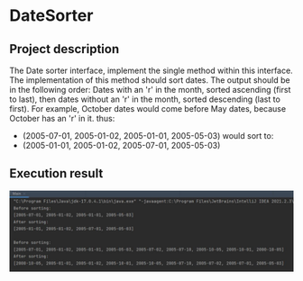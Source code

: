 # DateSorter

## Project description

The Date sorter interface, implement the single method
within this interface.
The implementation of this method should sort dates.
The output should be in the following order:
Dates with an 'r' in the month,
sorted ascending (first to last),
then dates without an 'r' in the month,
sorted descending (last to first).
For example, October dates would come before May dates,
because October has an 'r' in it.
thus: 
- (2005-07-01, 2005-01-02, 2005-01-01, 2005-05-03)
would sort to:
- (2005-01-01, 2005-01-02, 2005-07-01, 2005-05-03)

## Execution result
![alt text](img/execution-result.JPG)
